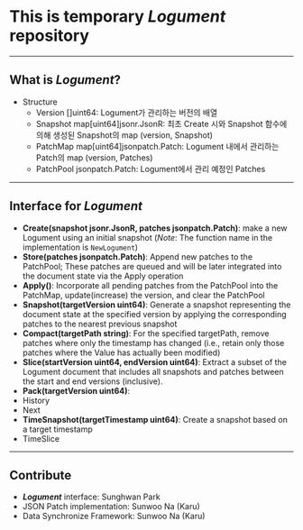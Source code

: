 # This is temporary **_Logument_** repository

---

## What is **_Logument_**?

- Structure
  - Version []uint64: Logument가 관리하는 버전의 배열
  - Snapshot map[uint64]jsonr.JsonR: 최초 Create 시와 Snapshot 함수에 의해 생성된 Snapshot의 map (version, Snapshot)
  - PatchMap map[uint64]jsonpatch.Patch: Logument 내에서 관리하는 Patch의 map (version, Patches)
  - PatchPool jsonpatch.Patch: Logument에서 관리 예정인 Patches

---

## Interface for **_Logument_**

- **Create(snapshot jsonr.JsonR, patches jsonpatch.Patch)**: make a new Logument using an initial snapshot (_Note_: The function name in the implementation is `NewLogument`)
- **Store(patches jsonpatch.Patch)**: Append new patches to the PatchPool; These patches are queued and will be later integrated into the document state via the Apply operation
- **Apply()**: Incorporate all pending patches from the PatchPool into the PatchMap, update(increase) the version, and clear the PatchPool
- **Snapshot(targetVersion uint64)**: Generate a snapshot representing the document state at the specified version by applying the corresponding patches to the nearest previous snapshot
- **Compact(targetPath string)**: For the specified targetPath, remove patches where only the timestamp has changed (i.e., retain only those patches where the Value has actually been modified)
- **Slice(startVersion uint64, endVersion uint64)**: Extract a subset of the Logument document that includes all snapshots and patches between the start and end versions (inclusive).  
- **Pack(targetVersion uint64)**:
- History
- Next
- **TimeSnapshot(targetTimestamp uint64)**: Create a snapshot based on a target timestamp
- TimeSlice

---

## Contribute

- **_Logument_** interface: Sunghwan Park
- JSON Patch implementation: Sunwoo Na (Karu)
- Data Synchronize Framework: Sunwoo Na (Karu)
